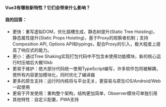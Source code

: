 #### Vue3有哪些新特性？它们会带来什么影响？

#### 我的回答：

- 更快：重写虚拟DOM，优化插槽生成，静态树提升(Static Tree Hoisting)，静态属性提升(Static Props Hoisting)，基于Proxy的观察者机制；支持Composition API, Options API和typings，配合Proxy的引入，极大程度上提高了响应式的能力。
- 更小：通过Tree Shaking实现打包代码中不包含未使用功能模块，新的核心运行时压缩后大概10kb
- 更易于维护：绝大部分代码统一使用TypeScript编写，许多软件包将被解耦，使所有内容更加模块化，同时优化了编译器
- 更多的原生支持：运行时内核将与平台无关，更容易与原生iOS/Android/Web一起使用
- 更易于开发使用：重构整个架构，结构更加简单，Observer模块可单独引用
- 其他特性：自定义配置，PWA支持
